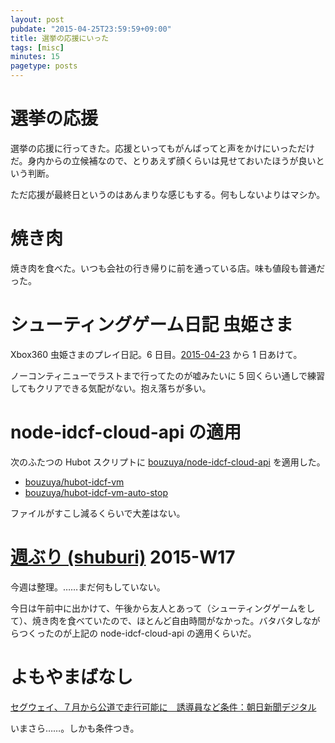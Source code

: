```yaml
---
layout: post
pubdate: "2015-04-25T23:59:59+09:00"
title: 選挙の応援にいった
tags: [misc]
minutes: 15
pagetype: posts
---
```

# 選挙の応援

選挙の応援に行ってきた。応援といってもがんばってと声をかけにいっただけだ。身内からの立候補なので、とりあえず顔くらいは見せておいたほうが良いという判断。

ただ応援が最終日というのはあんまりな感じもする。何もしないよりはマシか。

# 焼き肉

焼き肉を食べた。いつも会社の行き帰りに前を通っている店。味も値段も普通だった。

# シューティングゲーム日記 虫姫さま

Xbox360 虫姫さまのプレイ日記。6 日目。[2015-04-23][] から 1 日あけて。

ノーコンティニューでラストまで行ってたのが嘘みたいに 5 回くらい通しで練習してもクリアできる気配がない。抱え落ちが多い。

# node-idcf-cloud-api の適用

次のふたつの Hubot スクリプトに [bouzuya/node-idcf-cloud-api][] を適用した。

- [bouzuya/hubot-idcf-vm][]
- [bouzuya/hubot-idcf-vm-auto-stop][]

ファイルがすこし減るくらいで大差はない。

# [週ぶり (shuburi)][shuburi] 2015-W17

今週は整理。……まだ何もしていない。

今日は午前中に出かけて、午後から友人とあって（シューティングゲームをして）、焼き肉を食べていたので、ほとんど自由時間がなかった。バタバタしながらつくったのが上記の node-idcf-cloud-api の適用くらいだ。

# よもやまばなし

[セグウェイ、７月から公道で走行可能に　誘導員など条件：朝日新聞デジタル](http://www.asahi.com/articles/ASH4S546JH4SUTIL03W.html)

いまさら……。しかも条件つき。

[shuburi]: http://shuburi.org
[bouzuya/hubot-idcf-vm-auto-stop]: https://github.com/bouzuya/hubot-idcf-vm-auto-stop
[bouzuya/hubot-idcf-vm]: https://github.com/bouzuya/hubot-idcf-vm
[bouzuya/node-idcf-cloud-api]: https://github.com/bouzuya/node-idcf-cloud-api
[2015-04-23]: http://blog.bouzuya.net/2015/04/23/
